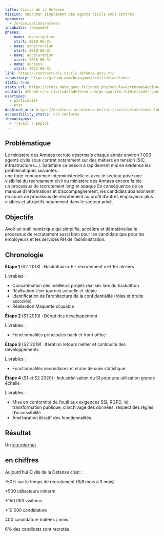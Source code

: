 ```yaml
---
title: Civils de la Défense
mission: Recruter simplement des agents civils sous contrat
sponsors:
  - /organisations/armees
incubator: fabnumdef
phases:
  - name: investigation
    start: 2018-06-01
  - name: construction
    start: 2018-06-01
  - name: acceleration
    start: 2018-06-01
  - name: success
    start: 2022-06-01
link: https://contractuels.civils.defense.gouv.fr/
repository: https://github.com/betagouv/civilsdeladefense
stats: true
stats_url: https://stats.data.gouv.fr/index.php?module=CoreHome&action=index&idSite=75&period=day&date=yesterday
contact: drh-md-srhc-civilsdeladefense.charge-qualite.fct@intradef.gouv.fr
usertypes:
  - particulier
  - etat
dashlord_url: https://dashlord.incubateur.net/url/civilsdeladefense-fabnum-fr/
accessibility_status: non conforme
thematiques:
  - Travail / Emploi
---
```

## Problématique  
Le ministère des Armées recrute désormais chaque année environ 1 000 agents civils sous contrat notamment sur des métiers en tension (SIC, infrastructures...). Satisfaire ce besoin a rapidement mis en évidence les problématiques suivantes :  
une forte concurrence interministérielle et avec le secteur privé
une visibilité du recrutement civil du ministère des Armées encore faible  
un processus de recrutement long et opaque
En conséquence de ce manque d’informations et d’accompagnement, les candidats abandonnent en cours de processus de recrutement au profit d’autres employeurs plus visibles et attractifs notamment dans le secteur privé.

## Objectifs    
Avoir un  outil numérique qui simplifie, accélère et dématérialise le processus de recrutement aussi bien pour les candidats que pour les employeurs et les services RH de l’administration.


## Chronologie
__Étape 1__ (S2 2018) : Hackathon « E – recrutement » et 1er ateliers

Livrables :   
* Concaténation des meilleurs projets réalisés lors du hackathon     
* Réalisation User journey actuelle et idéale   
* Identification de l’architecture de la confidentialité (rôles et droits associés)   
* Réalisation Maquette cliquable    

__Étape 2__ (S1 2019) : Début des développement

Livrables :    
* Fonctionnalités principales back et front office   

__Étape 3__ (S2 2019) : Itération retours métier et continuité des développements

Livrables :
* Fonctionnalités secondaires et écran de suivi statistique   

__Étape 4__ (S1 et S2 2020) : Industrialisation du SI pour une utilisation grande échelle

Livrables :   
* Mise en conformité de l’outil aux exigences SSI, RGPD, loi transformation publique, d’archivage des données, respect des règles d’accessibilité      
* Amélioration itératif des fonctionnalités

## Résultat
Un [site internet](https://civilsdeladefense.fabnum.fr)

## en chiffres
Aujourd’hui Civils de la Défense c’est :

-50% sur le temps de recrutement (6/8 mois à 3 mois)

+500 utilisateurs minarm

+150 000 visiteurs

+10 000 candidature

400 candidature traitées / mois

6% des candidats sont recrutés